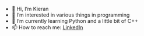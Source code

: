 - 👋 Hi, I’m Kieran
- 👀 I’m interested in various things in programming
- 🌱 I’m currently learning Python and a little bit of C++
- 📫 How to reach me: [LinkedIn](https://www.linkedin.com/in/kieran-barber-6194a0201/)

<!---
K843Barber/K843Barber is a ✨ special ✨ repository because its `README.md` (this file) appears on your GitHub profile.
You can click the Preview link to take a look at your changes.
--->
